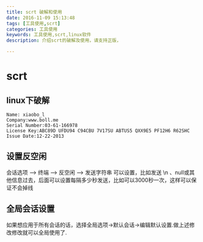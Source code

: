 ```yaml
---
title: scrt 破解和使用
date: 2016-11-09 15:13:48
tags: [工具使用,scrt]
categories: 工具使用
keywords: 工具使用,scrt,linux软件
description: 介绍scrt的破解及使用，请支持正版，

---
```

# scrt
## linux下破解
```
Name: xiaobo_l
Company:www.boll.me
Serial Number:03-61-166978
License Key:ABC89D UFDU94 C94CBU 7V17SU ABTUS5 QXX9E5 PF12H6 R62SHC
Issue Date:12-22-2013
```

## 设置反空闲
会话选项 –> 终端 –> 反空闲   –> 发送字符串 可以设置，比如发送 \n 、null或其他信息过去，后面可以设置每隔多少秒发送，比如可以3000秒一次，这样可以保证不会掉线

## 全局会话设置
如果想应用于所有会话的话，选择全局选项->默认会话->编辑默认设置.做上述修改修改就可以全局使用了.